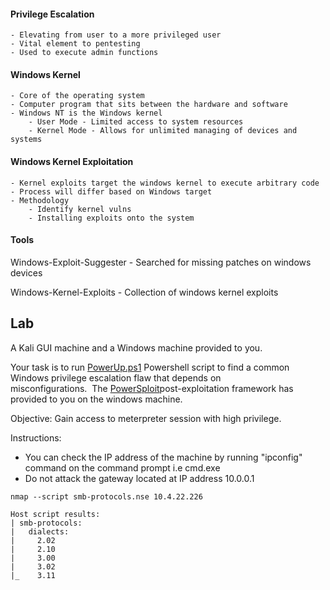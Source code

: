 #### Privilege Escalation
	- Elevating from user to a more privileged user
	- Vital element to pentesting
	- Used to execute admin functions

#### Windows Kernel
	- Core of the operating system
	- Computer program that sits between the hardware and software
	- Windows NT is the Windows kernel
		- User Mode - Limited access to system resources
		- Kernel Mode - Allows for unlimited managing of devices and systems

#### Windows Kernel Exploitation
	- Kernel exploits target the windows kernel to execute arbitrary code
	- Process will differ based on Windows target
	- Methodology
		- Identify kernel vulns
		- Installing exploits onto the system

#### Tools
Windows-Exploit-Suggester 
	- Searched for missing patches on windows devices

Windows-Kernel-Exploits
	- Collection of windows kernel exploits

## Lab 
A Kali GUI machine and a Windows machine provided to you. 

Your task is to run [PowerUp.ps1](https://github.com/PowerShellMafia/PowerSploit/blob/master/Privesc/PowerUp.ps1) Powershell script to find a common Windows privilege escalation flaw that depends on misconfigurations.  The [PowerSploit](https://github.com/PowerShellMafia/PowerSploit)post-exploitation framework has provided to you on the windows machine.

Objective: Gain access to meterpreter session with high privilege.

Instructions:

- You can check the IP address of the machine by running "ipconfig" command on the command prompt i.e cmd.exe
- Do not attack the gateway located at IP address 10.0.0.1

```
nmap --script smb-protocols.nse 10.4.22.226

Host script results:
| smb-protocols: 
|   dialects: 
|     2.02
|     2.10
|     3.00
|     3.02
|_    3.11
```


```

```